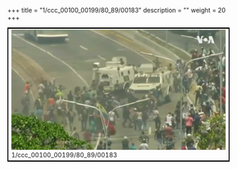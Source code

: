 +++
title = "1/ccc_00100_00199/80_89/00183"
description = ""
weight = 20
+++

<table style="border:2px solid black;max-width:800px;max-height:800px;" 
><tr><td>
<img class="center-fit-jpg"
src="/jpg_/aaa_20190430_NxaOmWaI8sI_00182.jpg">
1/ccc_00100_00199/80_89/00183
</img></td></tr></table>
